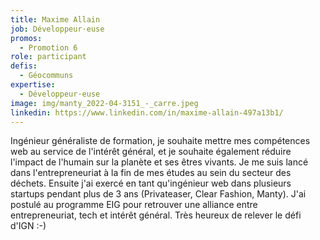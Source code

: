 ```yaml
---
title: Maxime Allain
job: Développeur·euse
promos:
  - Promotion 6
role: participant
defis:
  - Géocommuns
expertise:
  - Développeur·euse
image: img/manty_2022-04-3151_-_carre.jpeg
linkedin: https://www.linkedin.com/in/maxime-allain-497a13b1/
---
```


Ingénieur généraliste de formation, je souhaite mettre mes compétences web au service de l'intérêt général, et je souhaite également réduire l'impact de l'humain sur la planète et ses êtres vivants.
Je me suis lancé dans l'entrepreneuriat à la fin de mes études au sein du secteur des déchets.
Ensuite j'ai exercé en tant qu'ingénieur web dans plusieurs startups pendant plus de 3 ans (Privateaser, Clear Fashion, Manty).
J'ai postulé au programme EIG pour retrouver une alliance entre entrepreneuriat, tech et intérêt général. Très heureux de relever le défi d'IGN :-)
